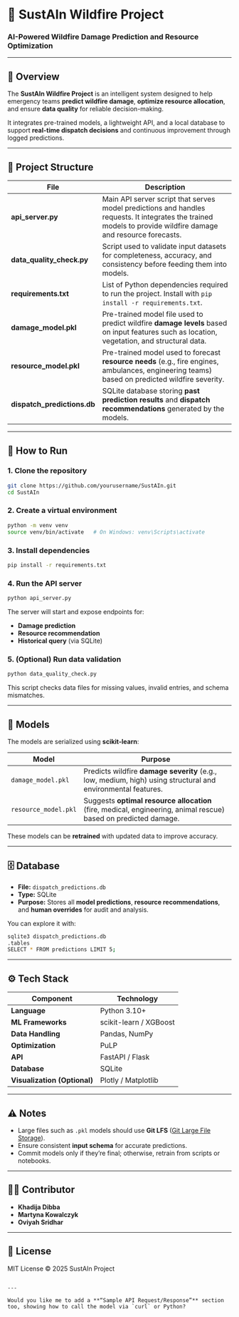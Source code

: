 
# 🚨 SustAIn Wildfire Project

### **AI-Powered Wildfire Damage Prediction and Resource Optimization**

---

## 🧠 Overview

The **SustAIn Wildfire Project** is an intelligent system designed to help emergency teams **predict wildfire damage**, **optimize resource allocation**, and ensure **data quality** for reliable decision-making.  

It integrates pre-trained models, a lightweight API, and a local database to support **real-time dispatch decisions** and continuous improvement through logged predictions.

---

## 📂 Project Structure

| File | Description |
|------|--------------|
| **api_server.py** | Main API server script that serves model predictions and handles requests. It integrates the trained models to provide wildfire damage and resource forecasts. |
| **data_quality_check.py** | Script used to validate input datasets for completeness, accuracy, and consistency before feeding them into models. |
| **requirements.txt** | List of Python dependencies required to run the project. Install with `pip install -r requirements.txt`. |
| **damage_model.pkl** | Pre-trained model file used to predict wildfire **damage levels** based on input features such as location, vegetation, and structural data. |
| **resource_model.pkl** | Pre-trained model used to forecast **resource needs** (e.g., fire engines, ambulances, engineering teams) based on predicted wildfire severity. |
| **dispatch_predictions.db** | SQLite database storing **past prediction results** and **dispatch recommendations** generated by the models. |

---

## 🚀 How to Run

### 1. Clone the repository
```bash
git clone https://github.com/yourusername/SustAIn.git
cd SustAIn
````

### 2. Create a virtual environment

```bash
python -m venv venv
source venv/bin/activate   # On Windows: venv\Scripts\activate
```

### 3. Install dependencies

```bash
pip install -r requirements.txt
```

### 4. Run the API server

```bash
python api_server.py
```

The server will start and expose endpoints for:

* **Damage prediction**
* **Resource recommendation**
* **Historical query** (via SQLite)

### 5. (Optional) Run data validation

```bash
python data_quality_check.py
```

This script checks data files for missing values, invalid entries, and schema mismatches.

---

## 🧠 Models

The models are serialized using **scikit-learn**:

| Model                | Purpose                                                                                                         |
| -------------------- | --------------------------------------------------------------------------------------------------------------- |
| `damage_model.pkl`   | Predicts wildfire **damage severity** (e.g., low, medium, high) using structural and environmental features.    |
| `resource_model.pkl` | Suggests **optimal resource allocation** (fire, medical, engineering, animal rescue) based on predicted damage. |

These models can be **retrained** with updated data to improve accuracy.

---

## 🗄️ Database

* **File:** `dispatch_predictions.db`
* **Type:** SQLite
* **Purpose:** Stores all **model predictions**, **resource recommendations**, and **human overrides** for audit and analysis.

You can explore it with:

```bash
sqlite3 dispatch_predictions.db
.tables
SELECT * FROM predictions LIMIT 5;
```

---

## ⚙️ Tech Stack

| Component                    | Technology             |
| ---------------------------- | ---------------------- |
| **Language**                 | Python 3.10+           |
| **ML Frameworks**            | scikit-learn / XGBoost |
| **Data Handling**            | Pandas, NumPy          |
| **Optimization**             | PuLP                   |
| **API**                      | FastAPI / Flask        |
| **Database**                 | SQLite                 |
| **Visualization (Optional)** | Plotly / Matplotlib    |

---

## ⚠️ Notes

* Large files such as `.pkl` models should use **Git LFS** ([Git Large File Storage](https://git-lfs.github.com)).
* Ensure consistent **input schema** for accurate predictions.
* Commit models only if they’re final; otherwise, retrain from scripts or notebooks.

---

## 🧑‍💻 Contributor

* **Khadija Dibba**
* **Martyna Kowalczyk**
* **Oviyah Sridhar**

---

## 📜 License

MIT License © 2025 SustAIn Project

```

---

Would you like me to add a **“Sample API Request/Response”** section too, showing how to call the model via `curl` or Python?
```
